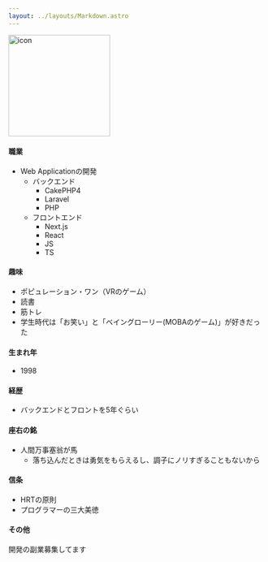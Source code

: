 ```yaml
---
layout: ../layouts/Markdown.astro
---
```

<img src="/ijij.webp" alt="icon" style="width: 200px">

#### 職業
- Web Applicationの開発
    - バックエンド
        - CakePHP4
        - Laravel
        - PHP
    - フロントエンド
        - Next.js
        - React
        - JS
        - TS

#### 趣味
- ポピュレーション・ワン（VRのゲーム）
- 読書
- 筋トレ
- 学生時代は「お笑い」と「ベイングローリー(MOBAのゲーム)」が好きだった

#### 生まれ年
- 1998

#### 経歴
- バックエンドとフロントを5年ぐらい

#### 座右の銘
- 人間万事塞翁が馬
    - 落ち込んだときは勇気をもらえるし、調子にノリすぎることもないから

#### 信条
- HRTの原則
- プログラマーの三大美徳

#### その他
開発の副業募集してます
